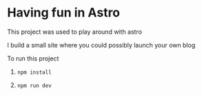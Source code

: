 # Having fun in Astro

This project was used to play around with astro

I build a small site where you could possibly launch your own blog

To run this project

1. `npm install`

2. `npm run dev`
